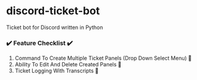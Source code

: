 # discord-ticket-bot
Ticket bot for Discord written in Python

### ✔️ Feature Checklist ✔️
1. Command To Create Multiple Ticket Panels (Drop Down Select Menu) 🚫
2. Ability To Edit And Delete Created Panels 🚫
3. Ticket Logging With Transcripts 🚫
